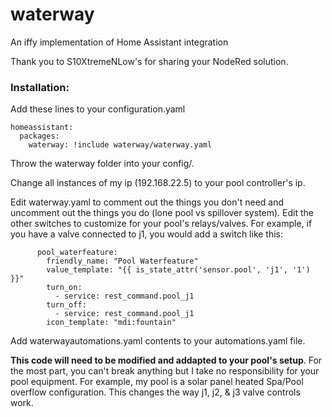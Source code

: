 # waterway
An iffy implementation of Home Assistant integration

Thank you to S10XtremeNLow's for sharing your NodeRed solution.


### Installation: 
Add these lines to your configuration.yaml

```
homeassistant:
  packages:
    waterway: !include waterway/waterway.yaml
```

Throw the waterway folder into your config/. 

Change all instances of my ip (192.168.22.5) to your pool controller's ip.

Edit waterway.yaml to comment out the things you don't need and uncomment out the things you do (lone pool vs spillover system). Edit the other switches to customize for your pool's relays/valves. For example, if you have a valve connected to j1, you would add a switch like this:
```
      pool_waterfeature:
        friendly_name: "Pool Waterfeature"
        value_template: "{{ is_state_attr('sensor.pool', 'j1', '1') }}"
        turn_on:
          - service: rest_command.pool_j1
        turn_off:
          - service: rest_command.pool_j1
        icon_template: "mdi:fountain"
```

Add waterwayautomations.yaml contents to your automations.yaml file. 

__This code will need to be modified and addapted to your pool's setup__. For the most part, you can't break anything but I take no responsibility for your pool equipment. For example, my pool is a solar panel heated Spa/Pool overflow configuration. This changes the way j1, j2, & j3 valve controls work.
